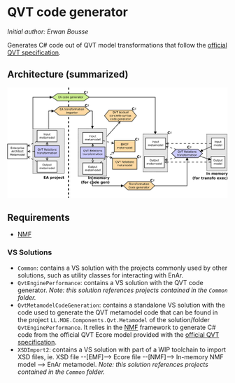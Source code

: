 # QVT code generator

*Initial author: Erwan Bousse*

Generates C# code out of QVT model transformations that follow the [official QVT specification](http://www.omg.org/spec/QVT/).

## Architecture (summarized)

![Architecture](img/architecture.png)

## Requirements

- [NMF](https://github.com/NMFCode/NMF)

### VS Solutions

- `Common`: contains a VS solution with the projects commonly used by other solutions, such as utility classes for interacting with EnAr.
- `QvtEnginePerformance`: contains a VS solution with the QVT code generator. *Note: this solution references projects contained in the `Common` folder.*
- `QvtMetamodelCodeGeneration`: contains a standalone VS solution with the code used to generate the QVT metamodel code that can be found in the project `LL.MDE.Components.Qvt.Metamodel` of the solution/folder `QvtEnginePerformance`. It relies in the [NMF](https://github.com/NMFCode/NMF) framework to generate C# code from the official QVT Ecore model provided with the [official QVT specification](http://www.omg.org/spec/QVT/).
- `XSDImport2`: contains a VS solution with part of a WIP toolchain to import XSD files, ie. XSD file --[EMF]--> Ecore file --[NMF]--> In-memory NMF model --> EnAr metamodel. *Note: this solution references projects contained in the `Common` folder.*
